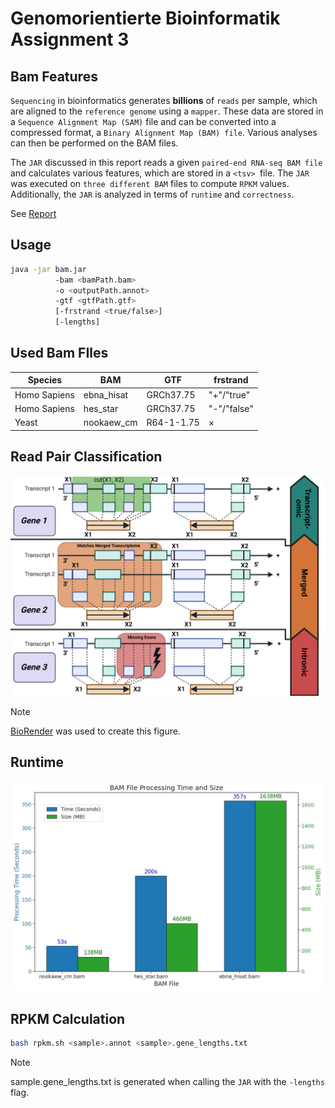 # Genomorientierte Bioinformatik Assignment 3
## Bam Features
`Sequencing` in bioinformatics generates **billions** of `reads` per sample, which are aligned to the `reference genome` using a `mapper`.
These data are stored in a `Sequence Alignment Map (SAM)` file and can be converted into a compressed format, a `Binary Alignment Map (BAM) file`.
Various analyses can then be performed on the BAM files.

The `JAR` discussed in this report reads a given `paired-end RNA-seq BAM file` and calculates various features, which are stored in a `<tsv> `file.
The `JAR` was executed on `three different BAM` files to compute `RPKM` values. 
Additionally, the `JAR` is analyzed in terms of `runtime` and `correctness`.

See [Report](./report/bamfeatures.pdf)

## Usage
```sh
java -jar bam.jar 
          -bam <bamPath.bam> 
          -o <outputPath.annot> 
          -gtf <gtfPath.gtf> 
          [-frstrand <true/false>] 
          [-lengths]
```

## Used Bam FIles
| Species       | BAM         | GTF        | frstrand     |
| ------------- | ----------- | ---------- | ------------ |
| Homo Sapiens  | ebna_hisat  | GRCh37.75  | "+"/"true"   |
| Homo Sapiens  | hes_star    | GRCh37.75  | "-"/"false"  |
| Yeast         | nookaew_cm  | R64-1-1.75 | $\times$     |


## Read Pair Classification
![Features](./report/figures/ReadAnnotation.png)

> [!NOTE]   
>
> [BioRender](https://www.biorender.com/) was used to create this figure.

## Runtime
![Runtime](./report/plots/times_bam.jpg)

## RPKM Calculation
```sh
bash rpkm.sh <sample>.annot <sample>.gene_lengths.txt
```

> [!NOTE]   
>
> sample.gene_lengths.txt is generated when calling the `JAR` with the `-lengths` flag.
